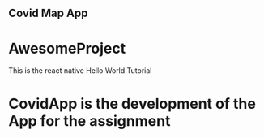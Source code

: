 ## Covid Map App
# AwesomeProject
This is the react native Hello World Tutorial

# CovidApp is the development of the App for the assignment

